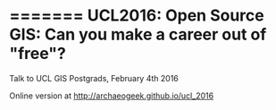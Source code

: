 =======
UCL2016: Open Source GIS: Can you make a career out of "free"?
============

Talk to UCL GIS Postgrads, February 4th 2016

Online version at http://archaeogeek.github.io/ucl_2016

